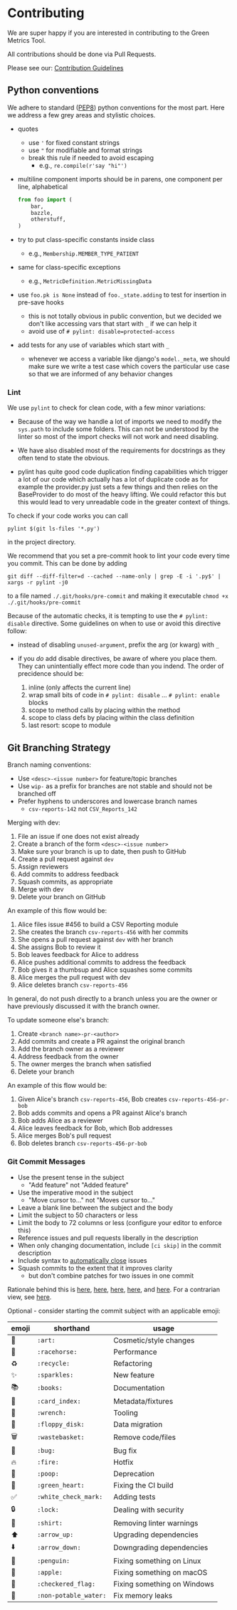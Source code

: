 # Contributing

We are super happy if you are interested in contributing to the Green Metrics Tool.

All contributions should be done via Pull Requests.

Please see our: [Contribution Guidelines](https://docs.green-coding.org/docs/contributing/green-metrics-tool-contribution/)

## Python conventions

We adhere to standard ([PEP8][pep8]) python conventions for the most part.
Here we address a few grey areas and stylistic choices.

- quotes
  - use `'` for fixed constant strings
  - use `"` for modifiable and format strings
  - break this rule if needed to avoid escaping
    - e.g., `re.compile(r'say "hi"')`

- multiline component imports should be in parens, one component per line,
  alphabetical

    ```python
	from foo import (
		bar,
		bazzle,
		otherstuff,
	)
	```

- try to put class-specific constants inside class
  - e.g., `Membership.MEMBER_TYPE_PATIENT`

- same for class-specific exceptions
  - e.g., `MetricDefinition.MetricMissingData`

- use `foo.pk is None` instead of `foo._state.adding` to test for insertion in
  pre-save hooks
  - this is not totally obvious in public convention, but we decided we don't
    like accessing vars that start with `_` if we can help it
  - avoid use of `# pylint: disable=protected-access`

- add tests for any use of variables which start with `_`
  - whenever we access a variable like django's `model._meta`, we should make
    sure we write a test case which covers the particular use case so that we
    are informed of any behavior changes

### Lint

We use `pylint` to check for clean code, with a few minor variations:

- Because of the way we handle a lot of imports we need to modify the `sys.path` to include some folders. This
  can not be understood by the linter so most of the import checks will not work and need disabling.

- We have also disabled most of the requirements for docstrings as they often tend to state the obvious.

- pylint has quite good code duplication finding capabilities which trigger a lot of our code which actually has a lot
  of duplicate code as for example the provider.py just sets a few things and then relies on the BaseProvider to
  do most of the heavy lifting. We could refactor this but this would lead to very unreadable code in the greater
  context of things.

To check if your code works you can call
```
pylint $(git ls-files '*.py')
```
in the project directory.

We recommend that you set a pre-commit hook to lint your code every time you commit. This can be done by adding
```
git diff --diff-filter=d --cached --name-only | grep -E -i '.py$' | xargs -r pylint -j0
```
to a file named `./.git/hooks/pre-commit` and making it executable `chmod +x ./.git/hooks/pre-commit`

Because of the automatic checks, it is tempting to use the `# pylint: disable` directive.  Some
guidelines on when to use or avoid this directive follow:

- instead of disabling `unused-argument`, prefix the arg (or kwarg) with `_`

- if you _do_ add disable directives, be aware of where you place them.  They can unintentially
  effect more code than you indend.  The order of precidence should be:

  1. inline (only affects the current line)
  1. wrap small bits of code in `# pylint: disable` ... `# pylint: enable` blocks
  1. scope to method calls by placing within the method
  1. scope to class defs by placing within the class definition
  1. last resort: scope to module

## Git Branching Strategy

Branch naming conventions:

- Use `<desc>-<issue number>` for feature/topic branches
- Use `wip-` as a prefix for branches are not stable and should not be branched off
- Prefer hyphens to underscores and lowercase branch names
  - `csv-reports-142` not `CSV_Reports_142`

Merging with dev:

1. File an issue if one does not exist already
2. Create a branch of the form `<desc>-<issue number>`
3. Make sure your branch is up to date, then push to GitHub
4. Create a pull request against `dev`
5. Assign reviewers
6. Add commits to address feedback
7. Squash commits, as appropriate
8. Merge with dev
9. Delete your branch on GitHub

An example of this flow would be:

1. Alice files issue #456 to build a CSV Reporting module
2. She creates the branch `csv-reports-456` with her commits
3. She opens a pull request against `dev` with her branch
4. She assigns Bob to review it
5. Bob leaves feedback for Alice to address
6. Alice pushes additional commits to address the feedback
7. Bob gives it a thumbsup and Alice squashes some commits
8. Alice merges the pull request with dev
9. Alice deletes branch `csv-reports-456`

In general, do not push directly to a branch unless you are the owner or have
previously discussed it with the branch owner.

To update someone else's branch:

1. Create `<branch name>-pr-<author>`
2. Add commits and create a PR against the original branch
3. Add the branch owner as a reviewer
4. Address feedback from the owner
5. The owner merges the branch when satisfied
6. Delete your branch

An example of this flow would be:

1. Given Alice's branch `csv-reports-456`, Bob creates `csv-reports-456-pr-bob`
2. Bob adds commits and opens a PR against Alice's branch
3. Bob adds Alice as a reviewer
4. Alice leaves feedback for Bob, which Bob addresses
5. Alice merges Bob's pull request
6. Bob deletes branch `csv-reports-456-pr-bob`

### Git Commit Messages

- Use the present tense in the subject
  - "Add feature" not "Added feature"
- Use the imperative mood in the subject
  - "Move cursor to..." not "Moves cursor to..."
- Leave a blank line between the subject and the body
- Limit the subject to 50 characters or less
- Limit the body to 72 columns or less (configure your editor to enforce this)
- Reference issues and pull requests liberally in the description
- When only changing documentation, include `[ci skip]` in the commit description
- Include syntax to [automatically close][auto-close] issues
- Squash commits to the extent that it improves clarity
  - but don't combine patches for two issues in one commit

Rationale behind this is [here][tpope], [here][blog1], [here][blog2],
[here][blog3], and [here][blog4]. For a contrarian view, see [here][holman].

Optional - consider starting the commit subject with an applicable emoji:

| emoji               | shorthand             | usage                       |
| -----               | ---------             | -----                       |
| :art:               | `:art:`               | Cosmetic/style changes      |
| :racehorse:         | `:racehorse:`         | Performance                 |
| :recycle:           | `:recycle:`           | Refactoring                 |
| :sparkles:          | `:sparkles:`          | New feature                 |
| :books:             | `:books:`             | Documentation               |
| :card_index:        | `:card_index:`        | Metadata/fixtures           |
| :wrench:            | `:wrench:`            | Tooling                     |
| :floppy_disk:       | `:floppy_disk:`       | Data migration              |
| :wastebasket:       | `:wastebasket:`       | Remove code/files           |
| :bug:               | `:bug:`               | Bug fix                     |
| :fire:              | `:fire:`              | Hotfix                      |
| :poop:              | `:poop:`              | Deprecation                 |
| :green_heart:       | `:green_heart:`       | Fixing the CI build         |
| :white_check_mark:  | `:white_check_mark:`  | Adding tests                |
| :lock:              | `:lock:`              | Dealing with security       |
| :shirt:             | `:shirt:`             | Removing linter warnings    |
| :arrow_up:          | `:arrow_up:`          | Upgrading dependencies      |
| :arrow_down:        | `:arrow_down:`        | Downgrading dependencies    |
| :penguin:           | `:penguin:`           | Fixing something on Linux   |
| :apple:             | `:apple:`             | Fixing something on macOS   |
| :checkered_flag:    | `:checkered_flag:`    | Fixing something on Windows |
| :non-potable_water: | `:non-potable_water:` | Fix memory leaks            |

[auto-close]: https://help.github.com/articles/closing-issues-via-commit-messages/
[tpope]: https://tbaggery.com/2008/04/19/a-note-about-git-commit-messages.html
[blog1]: https://who-t.blogspot.co.at/2009/12/on-commit-messages.html
[blog2]: https://chris.beams.io/posts/git-commit/
[blog3]: https://robots.thoughtbot.com/5-useful-tips-for-a-better-commit-message
[blog4]: https://git-scm.com/book/en/v2/Distributed-Git-Contributing-to-a-Project
[holman]: https://zachholman.com/posts/git-commit-history/
[pep8]: https://www.python.org/dev/peps/pep-0008/
